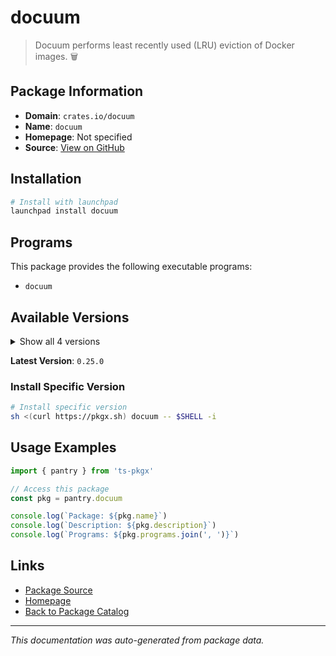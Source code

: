 # docuum

> Docuum performs least recently used (LRU) eviction of Docker images. 🗑️

## Package Information

- **Domain**: `crates.io/docuum`
- **Name**: `docuum`
- **Homepage**: Not specified
- **Source**: [View on GitHub](https://github.com/pkgxdev/pantry/tree/main/projects/crates.io/docuum/package.yml)

## Installation

```bash
# Install with launchpad
launchpad install docuum
```

## Programs

This package provides the following executable programs:

- `docuum`

## Available Versions

<details>
<summary>Show all 4 versions</summary>

- `0.25.0`, `0.24.0`, `0.23.1`, `0.23.0`

</details>

**Latest Version**: `0.25.0`

### Install Specific Version

```bash
# Install specific version
sh <(curl https://pkgx.sh) docuum -- $SHELL -i
```

## Usage Examples

```typescript
import { pantry } from 'ts-pkgx'

// Access this package
const pkg = pantry.docuum

console.log(`Package: ${pkg.name}`)
console.log(`Description: ${pkg.description}`)
console.log(`Programs: ${pkg.programs.join(', ')}`)
```

## Links

- [Package Source](https://github.com/pkgxdev/pantry/tree/main/projects/crates.io/docuum/package.yml)
- [Homepage](#)
- [Back to Package Catalog](../package-catalog.md)

---

*This documentation was auto-generated from package data.*
